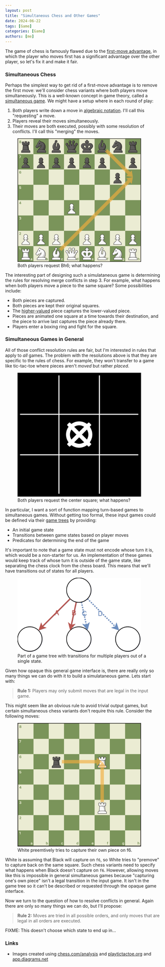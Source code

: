 ```yaml
---
layout: post
title: "Simultaneous Chess and Other Games"
date: 2024-06-22
tags: [Game]
categories: [Game]
authors: [me]
---
```


The game of chess is famously flawed due to the [first-move advantage](https://en.wikipedia.org/wiki/First-move_advantage_in_chess), in which the player who moves first has a significant advantage over the other player, so let's fix it and make it fair.

<!-- more -->

### Simultaneous Chess

Perhaps the simplest way to get rid of a first-move advantage is to remove the first move: we'll consider chess variants where both players move simultaneously. This is a well-known concept in game theory, called a [simultaneous game](https://en.wikipedia.org/wiki/Simultaneous_game). We might have a setup where in each round of play:

1. Both players write down a move in [algebraic notation](https://en.wikipedia.org/wiki/Algebraic_notation_(chess)). I'll call this "requesting" a move.
2. Players reveal their moves simultaneously.
3. Their moves are both executed, possibly with some resolution of conflicts. I'll call this "merging" the moves.

<figure>
  <img src='/files/chess-1.png' width=400 />
  <figcaption>Both players request Bh6; what happens?</figcaption>
</figure>

The interesting part of designing such a simulataneous game is determining the rules for resolving merge conflicts in step 3. For example, what happens when both players move a piece to the same square? Some possibilities include:

- Both pieces are captured.
- Both pieces are kept their original squares.
- The [higher-valued](https://en.wikipedia.org/wiki/Chess_piece_relative_value) piece captures the lower-valued piece.
- Pieces are animated one square at a time towards their destination, and the piece to arrive last captures the piece already there.
- Players enter a boxing ring and fight for the square.

### Simultaneous Games in General

All of those conflict resolution rules are fair, but I'm interested in rules that apply to *all* games. The problem with the resolutions above is that they are specific to the rules of chess. For example, they won't transfer to a game like tic-tac-toe where pieces aren't *moved* but rather *placed*.

<figure>
  <img src='/files/tic-tac-toe-1.png' width=400 />
  <figcaption>Both players request the center square; what happens?</figcaption>
</figure>

In particular, I want a sort of function mapping turn-based games to simultaneous games. Without getting too formal, these input games could be defined via their [game trees](https://en.wikipedia.org/wiki/Game_tree) by providing:

- An initial game state
- Transitions between game states based on player moves
- Predicates for determining the end of the game

It's important to note that a game state must not encode whose turn it is, which would be a non-starter for us. An implementation of these games would keep track of whose turn it is outside of the game state, like separating the chess clock from the chess board. This means that we'll have transitions out of states for all players.

<figure>
  <img src='/files/game-tree-1.svg' width=400 />
  <figcaption>Part of a game tree with transitions for multiple players out of a single state.</figcaption>
</figure>

Given how opaque this general game interface is, there are really only so many things we can do with it to build a simulataneous game. Lets start with:

> **Rule 1:** Players may only submit moves that are legal in the input game.

This might seem like an obvious rule to avoid trivial output games, but certain simultaneous chess variants don't require this rule. Consider the following moves:

<figure>
  <img src='/files/chess-2.png' width=400 />
  <figcaption>White preemtively tries to capture their own piece on f6.</figcaption>
</figure>

White is assuming that Black will capture on `f6`, so White tries to "premove" to capture back on the same square. Such chess variants need to specify what happens when Black doesn't capture on `f6`. However, allowing moves like this is impossible in general simultaneous games because "capturing one's own piece" isn't a legal transition in the input game. It isn't in the game tree so it can't be described or requested through the opaque game interface.

Now we turn to the question of how to resolve conflicts in general. Again there are only so many things we can do, but I'll propose:

> **Rule 2:** Moves are tried in all possible orders, and only moves that are legal in all orders are executed.

FIXME: This doesn't choose which state to end up in...


### Links

- Images created using [chess.com/analysis](https://www.chess.com/analysis) and [playtictactoe.org](https://playtictactoe.org/) and [app.diagrams.net](https://app.diagrams.net/)